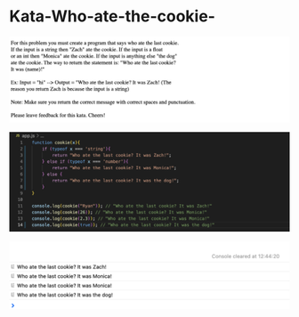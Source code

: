 # Kata-Who-ate-the-cookie-

![screen image](pic.png)

![code image](code.png)

![console image](con.png)